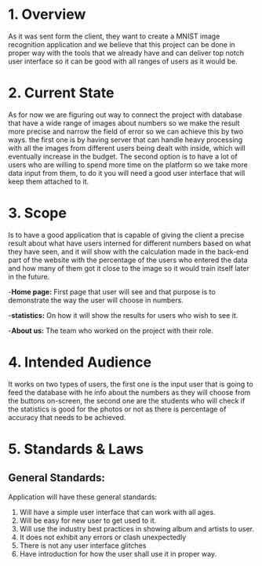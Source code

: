 # 1. Overview
As it was sent form the client, they want to create a MNIST image recognition application and we believe that this project can be done in proper way with the tools that we already have and can deliver top notch user interface so it can be good with all ranges of users as it would be.

# 2. Current State  

As for now we are figuring out way to connect the project with database that have a wide range of images about numbers so we make the result more precise and narrow the field of error so we can achieve this by two ways. the first one is by having server that can handle heavy processing with all the images from different users being dealt with inside, which will eventually increase in the budget. The second option is to have a lot of users who are willing to spend more time on the platform so we take more data input from them, to do it you will need a good user interface that will keep them attached to it.


# 3. Scope
Is to have a good application that is capable of giving the client a precise result about what have users interned for different numbers based on what they have seen, and it will show with the calculation made in the back-end part of the website with the percentage of the users who entered the data and how many of them got it close to the image so it would train itself later in the future.

-**Home page:**  First page that user will see and that purpose is to demonstrate the way the user will choose in numbers.

-**statistics:** On how it will show the results for users who wish to see it.

-**About us:** The team who worked on the project with their role.

# 4. Intended Audience
It works on two types of users, the first one is the input user that is going to feed the database with he info about the numbers as they will choose from the buttons on-screen, the second one are the students who will check if the statistics is good for the photos or not as there is percentage of accuracy that needs to be achieved.


# 5. Standards & Laws
## General Standards:
Application will have these general standards:

1. Will have a simple user interface that can work with all ages.
2. Will be easy for new user to get used to it.
3. Will use the industry best practices in showing album and artists to user.
4. It does not exhibit any errors or clash unexpectedly
5. There is not any user interface glitches
6. Have introduction for how the user shall use it in proper way.
